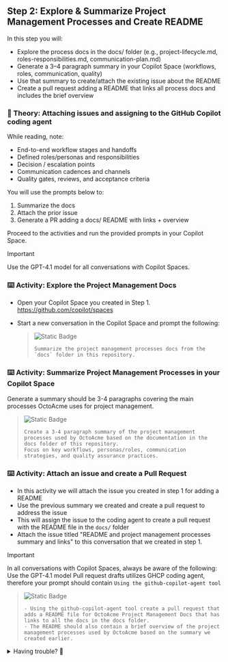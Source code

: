 ## Step 2: Explore & Summarize Project Management Processes and Create README

In this step you will:

- Explore the process docs in the docs/ folder (e.g., project-lifecycle.md, roles-responsibilities.md, communication-plan.md)
- Generate a 3–4 paragraph summary in your Copilot Space (workflows, roles, communication, quality)
- Use that summary to create/attach the existing issue about the README
- Create a pull request adding a README that links all process docs and includes the brief overview

### 📖 Theory: Attaching issues and assigning to the GitHub Copilot coding agent

While reading, note:

- End-to-end workflow stages and handoffs
- Defined roles/personas and responsibilities
- Decision / escalation points
- Communication cadences and channels
- Quality gates, reviews, and acceptance criteria

You will use the prompts below to:

1. Summarize the docs
2. Attach the prior issue
3. Generate a PR adding a docs/ README with links + overview

Proceed to the activities and run the provided prompts in your Copilot Space.

> [!IMPORTANT]
> Use the GPT-4.1 model for all conversations with Copilot Spaces.

### ⌨️ Activity: Explore the Project Management Docs

- Open your Copilot Space you created in Step 1. https://github.com/copilot/spaces
- Start a new conversation in the Copilot Space and prompt the following:
  
   > ![Static Badge](https://img.shields.io/badge/-Prompt-text?style=social&logo=github%20copilot)
   >
   > ```prompt
   > Summarize the project management processes docs from the `docs` folder in this repository.
   > ```

### ⌨️ Activity: Summarize Project Management Processes in your Copilot Space

Generate a summary should be 3-4 paragraphs covering the main processes OctoAcme uses for project management.

   > ![Static Badge](https://img.shields.io/badge/-Prompt-text?style=social&logo=github%20copilot)
   >
   > ```prompt
   > Create a 3-4 paragraph summary of the project management processes used by OctoAcme based on the documentation in the docs folder of this repository. 
   > Focus on key workflows, personas/roles, communication strategies, and quality assurance practices.
   > ```

<!-- image place holder -->

### ⌨️ Activity: Attach an issue and create a Pull Request

- In this activity we will attach the issue you created in step 1 for adding a README
- Use the previous summary we created and create a pull request to address the issue
- This will assign the issue to the coding agent to create a pull request with the README file in the `docs/` folder
- Attach the issue titled "README and project management processes summary and links" to this conversation that we created in step 1.

> [!IMPORTANT]
> In all conversations with Copilot Spaces, always be aware of the following:
> Use the GPT-4.1 model
> Pull request drafts utilizes GHCP coding agent, therefore your prompt should contain `Using the github-copilot-agent tool`

<!-- image place holder -->

   > ![Static Badge](https://img.shields.io/badge/-Prompt-text?style=social&logo=github%20copilot)
   >
   > ```prompt
   > - Using the github-copilot-agent tool create a pull request that adds a README file for OctoAcme Project Management Docs that has links to all the docs in the docs folder.
   > - The README should also contain a brief overview of the project management processes used by OctoAcme based on the summary we created earlier.
   > ```

<details>
<summary>Having trouble? 🤷</summary><br/>

- Look for files like `project-lifecycle.md`, `roles-responsibilities.md`, `communication-plan.md` in the docs folder
- Focus on understanding the overall workflow rather than memorizing every detail
- If using Copilot, try asking: "Summarize the project management processes in the docs folder"

</details>

